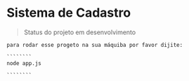  # Sistema de Cadastro

  >Status do projeto em desenvolvimento

    para rodar esse progeto na sua máquiba por favor dijite:

    ````````
    node app.js 

    ````````
